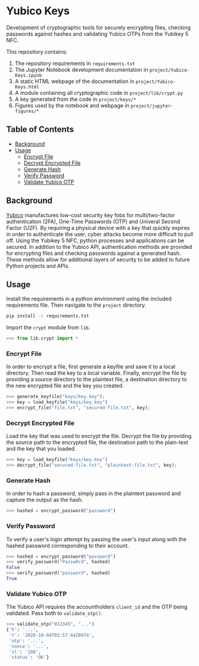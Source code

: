 # Yubico Keys

Development of cryptographic tools for securely encrypting files, checking passwords against hashes and validating Yubico OTPs from the Yubikey 5 NFC.

This repository contains:

1. The repository requirements in `requirements.txt`
2. The Jupyter Notebook development documentation in `project/Yubico-Keys.ipynb`
3. A static HTML webpage of the documentation in `project/Yubico-Keys.html`
4. A module containing all cryptographic code in `project/lib/crypt.py`
5. A key generated from the code in `project/keys/*`
6. Figures used by the notebook and webpage in `project/jupyter-figures/*`



## Table of Contents

- [Background](#background)
- [Usage](#usage)
    - [Encrypt File](#encrypt-file)
    - [Decrypt Encrypted File](#decrypt-encrypted-file)
    - [Generate Hash](#generate-hash)
    - [Verify Password](#verify-password)
    - [Validate Yubico OTP](#validate-yubico-otp)



## Background

[Yubico](http://www.yubico.com) manufactures low-cost security key fobs for multi/two-factor authentication (2FA), One-Time Passwords (OTP) and Univeral Second Factor (U2F). By requiring a physical device with a key that quickly expires in order to authenticate the user, cyber attacks become more difficult to pull off. Using the Yubikey 5 NFC, python processes and applications can be secured. In addition to the Yubico API, authentication methods are provided for encrypting files and checking passwords against a generated hash. These methods allow for additional layers of security to be added to future Python projects and APIs.



## Usage

Install the requirements in a python environment using the included requirements file. Then navigate to the `project` directory.

```sh
pip install -r requirements.txt
```

Import the `crypt` module from `lib`.

```python
>>> from lib.crypt import *
```

### Encrypt File

In order to encrypt a file, first generate a keyfile and save it to a local directory. Then read the key to a local variable. Finally, encrypt the file by providing a source directory to the plaintext file, a destination directory to the new encrypted file and the key you created.

```python
>>> generate_keyfile("keys/key.key");
>>> key = load_keyfile("keys/key.key")
>>> encrypt_file("file.txt", "secured-file.txt", key);
```

### Decrypt Encrypted File

Load the key that was used to encrypt the file. Decrypt the file by providing the source path to the encrypted file, the destination path to the plain-text and the key that you loaded.

```python
>>> key = load_keyfile("keys/key.key")
>>> decrypt_file("secured-file.txt", "plaintext-file.txt", key);
```

### Generate Hash

In order to hash a password, simply pass in the plaintext password and capture the output as the hash.

```python
>>> hashed = encrypt_password("password")
```

### Verify Password

To verify a user's login attempt by passing the user's input along with the hashed password corresponding to their account.

```python
>>> hashed = encrypt_password("password")
>>> verify_password("Passw0rd", hashed)
False
>>> verify_password("password", hashed)
True
```

### Validate Yubico OTP

The Yubico API requires the accountholders `client_id` and the OTP being validated. Pass both to `validate_otp()`.

```python
>>> validate_otp("012345", "...")
{'h': '...',
 't': '2020-10-04T03:57:44Z0974',
 'otp': '...',
 'nonce': '...',
 'sl': '100',
 'status': 'OK'}
```
